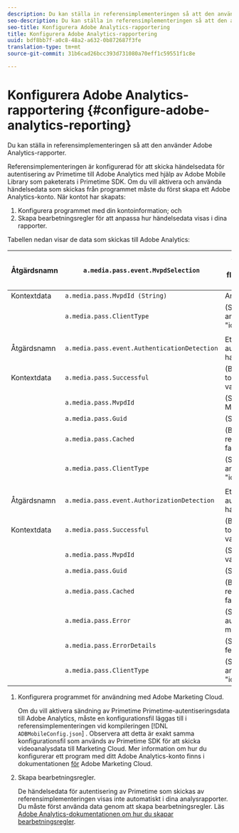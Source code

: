 ```yaml
---
description: Du kan ställa in referensimplementeringen så att den använder Adobe Analytics-rapporter.
seo-description: Du kan ställa in referensimplementeringen så att den använder Adobe Analytics-rapporter.
seo-title: Konfigurera Adobe Analytics-rapportering
title: Konfigurera Adobe Analytics-rapportering
uuid: bdf8bb7f-a0c8-48a2-a632-0b872687f3fe
translation-type: tm+mt
source-git-commit: 31b6cad26bcc393d731080a70eff1c59551f1c8e

---
```



# Konfigurera Adobe Analytics-rapportering {#configure-adobe-analytics-reporting}

Du kan ställa in referensimplementeringen så att den använder Adobe Analytics-rapporter.

Referensimplementeringen är konfigurerad för att skicka händelsedata för autentisering av Primetime till Adobe Analytics med hjälp av Adobe Mobile Library som paketerats i Primetime SDK. Om du vill aktivera och använda händelsedata som skickas från programmet måste du först skapa ett Adobe Analytics-konto. När kontot har skapats:

1. Konfigurera programmet med din kontoinformation; och
1. Skapa bearbetningsregler för att anpassa hur händelsedata visas i dina rapporter.

Tabellen nedan visar de data som skickas till Adobe Analytics:

| Åtgärdsnamn | `a.media.pass.event.MvpdSelection` | Användaren valde en distributör av flerkanalsvideo (MVPD) i en valdialogruta |
|---|---|---|
| Kontextdata | `a.media.pass.MvpdId (String)` | Användarvalt MVPD |
|  | `a.media.pass.ClientType` | (String) Klienttypen är antingen &quot;flash&quot;, &quot;html5&quot;, &quot;ios&quot; eller &quot;android&quot; |
|  |  |  |
| Åtgärdsnamn | `a.media.pass.event.AuthenticationDetection` | Ett autentiseringsarbetsflöde har slutförts |
| Kontextdata | `a.media.pass.Successful` | (Boolean) Om tokenbegäran lyckades, var true eller false |
|  | `a.media.pass.MvpdId` | (String) Användarvalt MVPD |
|  | `a.media.pass.Guid` | (Sträng) Ett spårnings-ID |
|  | `a.media.pass.Cached` | (Boolean) Token finns redan i cache, true eller false |
|  | `a.media.pass.ClientType` | (String) Klienttypen är antingen &quot;flash&quot;, &quot;html5&quot;, &quot;ios&quot; eller &quot;android&quot; |
|  |  |  |
| Åtgärdsnamn | `a.media.pass.event.AuthorizationDetection` | Ett auktoriseringsarbetsflöde har slutförts |
| Kontextdata | `a.media.pass.Successful` | (Boolean) Om tokenbegäran lyckades, var true eller false |
|  | `a.media.pass.MvpdId` | (String) Användaren har valt MVPD |
|  | `a.media.pass.Guid` | (Sträng) Ett spårnings-ID |
|  | `a.media.pass.Cached` | (Boolean) Token finns redan i cache, true eller false |
|  | `a.media.pass.Error` | (String) Felet om auktoriseringsförsöket misslyckades |
|  | `a.media.pass.ErrorDetails` | (String) Ytterligare felinformation |
|  | `a.media.pass.ClientType` | (String) Klienttypen är antingen &quot;flash&quot;, &quot;html5&quot;, &quot;ios&quot; eller &quot;android&quot; |

1. Konfigurera programmet för användning med Adobe Marketing Cloud.

   Om du vill aktivera sändning av Primetime Primetime-autentiseringsdata till Adobe Analytics, måste en konfigurationsfil läggas till i referensimplementeringen vid kompileringen [!DNL `ADBMobileConfig.json`] . Observera att detta är exakt samma konfigurationsfil som används av Primetime SDK för att skicka videoanalysdata till Marketing Cloud. Mer information om hur du konfigurerar ett program med ditt Adobe Analytics-konto finns i dokumentationen [för](https://microsite.omniture.com/t2/help/en_US/reference/) Adobe Marketing Cloud.
1. Skapa bearbetningsregler.

   De händelsedata för autentisering av Primetime som skickas av referensimplementeringen visas inte automatiskt i dina analysrapporter. Du måste först använda data genom att skapa bearbetningsregler. Läs [Adobe Analytics-dokumentationen om hur du skapar bearbetningsregler](https://microsite.omniture.com/t2/help/en_US/reference/processing_rules.html).
